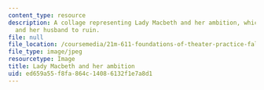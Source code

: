 ```yaml
---
content_type: resource
description: A collage representing Lady Macbeth and her ambition, which drives her
  and her husband to ruin.
file: null
file_location: /coursemedia/21m-611-foundations-of-theater-practice-fall-2009/ed659a55f8fa864c14086132f1e7a8d1_collage.jpg
file_type: image/jpeg
resourcetype: Image
title: Lady Macbeth and her ambition
uid: ed659a55-f8fa-864c-1408-6132f1e7a8d1
---
```

